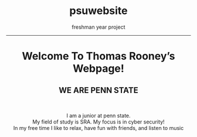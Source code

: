 # psuwebsite
freshman year project

<html>
        <body background="http://i.imgur.com/5e5fTDU.jpg" >
        <body align="middle">
                <head>
                        <title> Website Designing </title>
                        <hr>
                        <h1><center> Welcome To Thomas Rooney’s Webpage! </h1>
                        <h2><left><b> WE ARE PENN STATE </b></h2>
                        <br>
                        <p> I am a junior at penn state. <br>
                            My field of study is SRA. My focus is in cyber security! <br>
                            In my free time I like to relax, have fun with friends, and listen to music <br>
                        <br>
                        <p><a href= "https://soundcloud.com/snakehips-1/bondax-gold-snakehips-remix</a>
                        <br>
                            Enjoy! </p>
                </head>
        </body>
</html>
